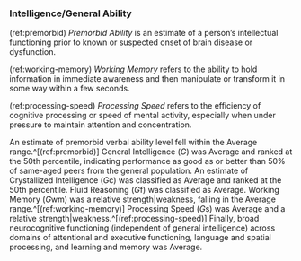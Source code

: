 ### Intelligence/General Ability

(ref:premorbid) _Premorbid Ability_ is an estimate of a person’s intellectual
functioning prior to known or suspected onset of brain disease or dysfunction.

(ref:working-memory) _Working Memory_ refers to the ability to hold information
in immediate awareness and then manipulate or transform it in some way within a
few seconds.

(ref:processing-speed) _Processing Speed_ refers to the efficiency of cognitive
processing or speed of mental activity, especially when under pressure to
maintain attention and concentration.

An estimate of premorbid verbal ability level fell within the Average
range.^[(ref:premorbid)] General Intelligence (_G_) was Average and ranked at
the 50th percentile, indicating performance as good as or better than 50% of
same-aged peers from the general population. An estimate of Crystallized
Intelligence (*G*c) was classified as Average and ranked at the 50th percentile.
Fluid Reasoning (*G*f) was classified as Average. Working Memory (*G*wm) was a
relative strength|weakness, falling in the Average range.^[(ref:working-memory)]
Processing Speed (*G*s) was Average and a relative
strength|weakness.^[(ref:processing-speed)] Finally, broad neurocognitive
functioning (independent of general intelligence) across domains of attentional
and executive functioning, language and spatial processing, and learning and
memory was Average.
